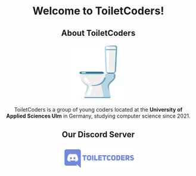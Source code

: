 <h1 align="center">Welcome to ToiletCoders!</h1>
<div align="center">
  <h2>About ToiletCoders</h2>
  <img width="150" src="https://github.com/ToiletCoders/.github/blob/main/profile/images/toilet.png" />
  <p>
    ToiletCoders is a group of young coders located at the <strong>University of Applied Sciences Ulm</strong> in Germany, studying computer science since 2021.
  </p>
</div>

</div>
<!--
<h2 align="center">Our Repositories</h2>
<div align="center">
  
  <a href="https://github.com/ToiletCoders/WeatherGetter">
    <img align="center" src="https://github-readme-stats.vercel.app/api/pin/?username=ToiletCoders&repo=WeatherGetter&layout=compact&theme=cobalt&hide_border=true" />
  </a>
</div>
-->
<div align="center">
  <h2 align="center">Our Discord Server</h2>
  <a href="https://discord.gg/pxmaGRQqzF">
    <img width="200" src="https://github.com/ToiletCoders/.github/blob/main/profile/images/discord.png" />
  </a>
</div>
<!--
<div align="center">
  <h2 align="center">Our Website</h2>
  <a href="https://www.toiletcoders.xyz">
    <img width="200" src="https://github.com/ToiletCoders/.github/blob/main/profile/images/laptop_background.gif" />
  </a>
</div>


<div align="center">
  <h2 align="center">Sponsor us</h2>
  <a href="https://www.buymeacoffee.com/toiletcoders">
    <img width="100" src="https://github.com/ToiletCoders/.github/blob/main/profile/images/buymeacoffee_button.gif" />
  </a>
  -->
</div>
